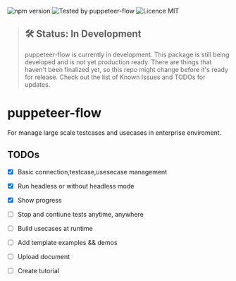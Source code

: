 
![npm version](https://img.shields.io/npm/v/:puppeteer-flow.svg)
![Tested by puppeteer-flow](https://img.shields.io/badge/tested_by-puppeteer–flow_-blue.svg)
![Licence MIT](https://img.shields.io/npm/l/:puppeteer-flow.svg)


> ## 🛠 Status: In Development
> puppeteer-flow is currently in development. This package is still being developed and is not yet production ready. There are things that haven't been finalized yet, so this repo might change before it's ready for release. Check out the list of Known Issues and TODOs for updates.

# puppeteer-flow

For manage large scale testcases and usecases in enterprise enviroment.

## TODOs

- [x] Basic connection,testcase,usesecase management
- [x] Run headless or without headless mode
- [x] Show progress
- [ ] Stop and contiune tests anytime, anywhere
- [ ] Build usecases at runtime
- [ ] Add template examples && demos
- [ ] Upload document
- [ ] Create tutorial

